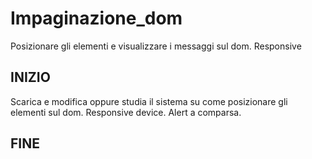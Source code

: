 # Impaginazione_dom
Posizionare gli elementi e visualizzare i messaggi sul dom. Responsive
## INIZIO
  Scarica e modifica oppure studia il sistema su come posizionare gli elementi sul dom.
  Responsive device.
  Alert a comparsa.
## FINE
